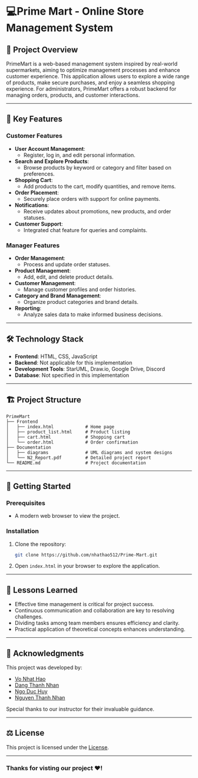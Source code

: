 # 💻Prime Mart - Online Store Management System

## 📖 Project Overview
PrimeMart is a web-based management system inspired by real-world supermarkets, aiming to optimize management processes and enhance customer experience. This application allows users to explore a wide range of products, make secure purchases, and enjoy a seamless shopping experience. For administrators, PrimeMart offers a robust backend for managing orders, products, and customer interactions.

---

## 🎯 Key Features

### Customer Features
- **User Account Management**:
  - Register, log in, and edit personal information.
- **Search and Explore Products**:
  - Browse products by keyword or category and filter based on preferences.
- **Shopping Cart**:
  - Add products to the cart, modify quantities, and remove items.
- **Order Placement**:
  - Securely place orders with support for online payments.
- **Notifications**:
  - Receive updates about promotions, new products, and order statuses.
- **Customer Support**:
  - Integrated chat feature for queries and complaints.

### Manager Features
- **Order Management**:
  - Process and update order statuses.
- **Product Management**:
  - Add, edit, and delete product details.
- **Customer Management**:
  - Manage customer profiles and order histories.
- **Category and Brand Management**:
  - Organize product categories and brand details.
- **Reporting**:
  - Analyze sales data to make informed business decisions.

---

## 🛠️ Technology Stack

- **Frontend**: HTML, CSS, JavaScript
- **Backend**: Not applicable for this implementation
- **Development Tools**: StarUML, Draw.io, Google Drive, Discord
- **Database**: Not specified in this implementation

---

## 🏗️ Project Structure

```plaintext
PrimeMart
├── Frontend
│   ├── index.html            # Home page
│   ├── product_list.html     # Product listing
│   ├── cart.html             # Shopping cart
│   └── order.html            # Order confirmation
├── Documentation
│   ├── diagrams              # UML diagrams and system designs
│   └── N2_Report.pdf         # Detailed project report
└── README.md                 # Project documentation
```

---

## 🚀 Getting Started

### Prerequisites
- A modern web browser to view the project.

### Installation
1. Clone the repository:
   ```bash
   git clone https://github.com/nhathao512/Prime-Mart.git
   ```
2. Open `index.html` in your browser to explore the application.

---

## 🌟 Lessons Learned
- Effective time management is critical for project success.
- Continuous communication and collaboration are key to resolving challenges.
- Dividing tasks among team members ensures efficiency and clarity.
- Practical application of theoretical concepts enhances understanding.

---

## 🤝 Acknowledgments
This project was developed by:
- [Vo Nhat Hao](https://github.com/nhathao512)
- [Dang Thanh Nhan](https://github.com/nhandang02)
- [Ngo Duc Huy](https://github.com/Hyun177)
- [Nguyen Thanh Nhan](https://github.com/thanhnhanzxc)

Special thanks to our instructor for their invaluable guidance.

---

## ⚖️ License
This project is licensed under the [License](LICENSE.md).

---

### Thanks for visting our project ❤️! 
